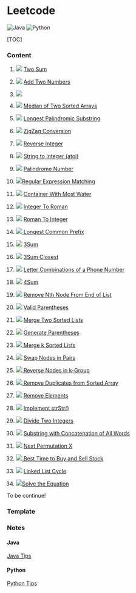 # Leetcode

![Java](https://img.shields.io/badge/Language-Java-red.svg)  ![Python](https://img.shields.io/badge/Language-Python-blue.svg)

[TOC] 

### Content

1. ![](https://img.shields.io/badge/-Easy-%235cb85c.svg) [Two Sum](Solved/1-Two-Sum/Two-Sum.md)
2. ![](https://img.shields.io/badge/-Medium-%23FFA500.svg) [Add Two Numbers](Solved/2-Add-Two-Numbers/Add-Two-Numbers.md)
3. ![](https://img.shields.io/badge/-Medium-%23FFA500.svg) 
4. ![](https://img.shields.io/badge/-Hard-red.svg) [Median of Two Sorted Arrays](https://leetcode.com/problems/median-of-two-sorted-arrays)  
5. ![](https://img.shields.io/badge/-Medium-%23FFA500.svg) [Longest Palindromic Substring](Solved/5-Longest-Palindromic-Substring/Longest-Palindromic-Substring.md)
6. ![](https://img.shields.io/badge/-Medium-%23FFA500.svg) [ZigZag Conversion](Solved/6-ZigZag-Conversion/ZigZag-Conversion.md)
7. ![](https://img.shields.io/badge/-Easy-%235cb85c.svg) [Reverse Integer](Solved/7-Reverse-Integer/Reverse-Integer.md)
8. ![](https://img.shields.io/badge/-Medium-%23FFA500.svg) [String to Integer (atoi)](Solved/8-String-to-Integer/String-to-Integer.md)
9. ![](https://img.shields.io/badge/-Easy-%235cb85c.svg) [Palindrome Number](Solved/9-Palindrome-Number/Palindrome-Number.md)
10. ![](https://img.shields.io/badge/-Hard-red.svg)[Regular Expression Matching](https://leetcode.com/problems/regular-expression-matching)
11. ![](https://img.shields.io/badge/-Medium-%23FFA500.svg) [Container With Most Water](Solved/11-Container-With-Most-Water/Container-With-Most-Water.md)
12. ![](https://img.shields.io/badge/-Medium-%23FFA500.svg) [Integer To Roman](Solved/12-Integer-To-Roman/Integer-To-Roman.md)
13. ![](https://img.shields.io/badge/-Easy-%235cb85c.svg) [Roman To Integer](Solved/13-Roman-To-Integer/Roman-To-Integer.md)
14. [![](https://img.shields.io/badge/-Easy-%235cb85c.svg) Longest Common Prefix](Solved/14-Longest-Common-Prefix/Longest-Common-Prefix.md)
15. ![](https://img.shields.io/badge/-Medium-%23FFA500.svg) [3Sum](Solved/15-3Sum/3Sum.md)
16. ![](https://img.shields.io/badge/-Medium-%23FFA500.svg) [3Sum Closest](Solved/16-3Sum-Closest/3Sum-Closest.md)
17. ![](https://img.shields.io/badge/-Medium-%23FFA500.svg) [Letter Combinations of a Phone Number](Solved/17-Letter-Combinations-of-a-Phone-Number/Letter-Combinations-of-a-Phone-Number.md)
18. ![](https://img.shields.io/badge/-Medium-%23FFA500.svg) [4Sum](Solved/18-4Sum/4Sum.md)
19. ![](https://img.shields.io/badge/-Medium-%23FFA500.svg) [Remove Nth Node From End of List](Solved/19-Remove-Nth-Node-From-End-of-List/Remove-Nth-Node-From-End-of-List.md)  
20. ![](https://img.shields.io/badge/-Easy-%235cb85c.svg) [Valid Parentheses](Solved/20-Valid-Parentheses/Valid-Parentheses.md)  
21. ![](https://img.shields.io/badge/-Easy-%235cb85c.svg) [Merge Two Sorted Lists](Solved/21-Merge-Two-Sorted-Lists/Merge-Two-Sorted-Lists.md)  
22. ![](https://img.shields.io/badge/-Medium-%23FFA500.svg) [Generate Parentheses](Solved/22-Generate-Parentheses/Generate-Parentheses.md)  
23. ![](https://img.shields.io/badge/-Hard-red.svg)[ Merge k Sorted Lists](https://leetcode.com/problems/merge-k-sorted-lists)  
24. ![](https://img.shields.io/badge/-Medium-%23FFA500.svg) [Swap Nodes in Pairs](Solved/24-Swap-Nodes-in-Pairs/Swap-Nodes-in-Pairs.md)  
25. ![](https://img.shields.io/badge/-Hard-red.svg)[ Reverse Nodes in k-Group](https://leetcode.com/problems/reverse-nodes-in-k-group)  
26. ![](https://img.shields.io/badge/-Easy-%235cb85c.svg)[ Remove Duplicates from Sorted Array](Solved/26-Remove-Duplicates-from-Sorted-Array/Remove-Duplicates-from-Sorted-Array.md)  
27. ![](https://img.shields.io/badge/-Easy-%235cb85c.svg) [Remove Elements](Solved/27-Remove-Elements/Remove-Elements.md)
28. ![](https://img.shields.io/badge/-Easy-%235cb85c.svg) [Implement strStr()](Solved/28-Implement-strStr()/Implement-strStr().md)  
29. ![](https://img.shields.io/badge/-Medium-%23FFA500.svg) [Divide Two Integers](Solved/29-Divide-Two-Integers/Divide-Two-Integers.md)  
30. ![](https://img.shields.io/badge/-Hard-red.svg) [Substring with Concatenation of All Words](https://leetcode.com/problems/substring-with-concatenation-of-all-words)
31. ![](https://img.shields.io/badge/-Medium-%23FFA500.svg) [Next Permutation X](Solved/31-Next-Permutation/Next-Permutation.md)




121. ![](https://img.shields.io/badge/-Easy-%235cb85c.svg)[ Best Time to Buy and Sell Stock](Solved/121-Best-Time-to-Buy-and-Sell-Stock/Best-Time-to-Buy-and-Sell-Stock.md)  



141. ![](https://img.shields.io/badge/-Easy-%235cb85c.svg) [Linked List Cycle](Solved/141-Linked-List-Cycle/Linked-List-Cycle.md)  



640. ![](https://img.shields.io/badge/-Medium-%23FFA500.svg)[Solve the Equation](Solved/640-Solve-the-Equation/Solve-the-Equation.md)



To be continue!



### Template





### Notes

#### Java

[Java Tips](Java/Java.md)



#### Python

[Python Tips](Python/Python.md)